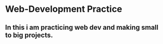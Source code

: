 <h1>Web-Development Practice</h1>
<h2>In this i am practicing web dev and making small to big projects.</h2>
